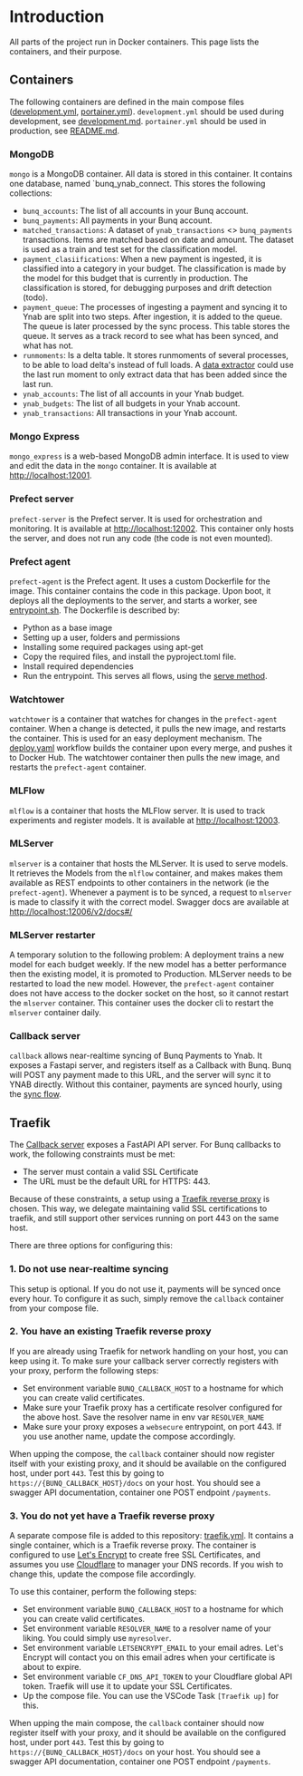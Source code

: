 # Introduction
All parts of the project run in Docker containers. This page lists the containers, and their purpose.

## Containers
The following containers are defined in the main compose files ([development.yml](../docker/development.yml), [portainer.yml](../docker/portainer.yaml)). `development.yml` should be used during development, see [development.md](./development.md). `portainer.yml` should be used in production, see [README.md](../README.md).
### MongoDB
`mongo` is a MongoDB container. All data is stored in this container. It contains one database, named `bunq_ynab_connect. This stores the following collections:
- `bunq_accounts`: The list of all accounts in your Bunq account.
- `bunq_payments`: All payments in your Bunq account. 
- `matched_transactions`: A dataset of `ynab_transactions` <> `bunq_payments` transactions. Items are matched based on date and amount. The dataset is used as a train and test set for the classification model.
- `payment_clasiifications`: When a new payment is ingested, it is classified into a category in your budget. The classification is made by the model for this budget that is currently in production. The classification is stored, for debugging purposes and drift detection (todo).
- `payment_queue`: The processes of ingesting a payment and syncing it to Ynab are split into two steps. After ingestion, it is added to the queue. The queue is later processed by the sync process. This table stores the queue. It serves as a track record to see what has been synced, and what has not.
- `runmoments`: Is a delta table. It stores runmoments of several processes, to be able to load delta's instead of full loads. A [data extractor](/bunq_ynab_connect/data/data_extractors/) could use the last run moment to only extract data that has been added since the last run.
- `ynab_accounts`: The list of all accounts in your Ynab budget.
- `ynab_budgets`: The list of all budgets in your Ynab account.
- `ynab_transactions`: All transactions in your Ynab account. 

### Mongo Express
`mongo_express` is a web-based MongoDB admin interface. It is used to view and edit the data in the `mongo` container. It is available at [http://localhost:12001](http://localhost:12001).

### Prefect server
`prefect-server` is the Prefect server. It is used for orchestration and monitoring. It is available at [http://localhost:12002](http://localhost:12002). This container only hosts the server, and does not run any code (the code is not even mounted). 

### Prefect agent
`prefect-agent` is the Prefect agent. It uses a custom Dockerfile for the image. This container contains the code in this package. Upon boot, it deploys all the deployments to the server, and starts a worker, see [entrypoint.sh](/docker/entrypoint.sh).
The Dockerfile is described by:
- Python as a base image
- Setting up a user, folders and permissions
- Installing some required packages using apt-get
- Copy the required files, and install the pyproject.toml file. 
- Install required dependencies
- Run the entrypoint. This serves all flows, using the [serve method](https://docs-3.prefect.io/3.0/deploy/run-flows-in-local-processes). 

### Watchtower
`watchtower` is a container that watches for changes in the `prefect-agent` container. When a change is detected, it pulls the new image, and restarts the container. This is used for an easy deployment mechanism. The [deploy.yaml](/.github/workflows/deploy.yaml) workflow builds the container upon every merge, and pushes it to Docker Hub. The watchtower container then pulls the new image, and restarts the `prefect-agent` container. 

### MLFlow
`mlflow` is a container that hosts the MLFlow server. It is used to track experiments and register models. It is available at [http://localhost:12003](http://localhost:12003).

### MLServer
`mlserver` is a container that hosts the MLServer. It is used to serve models. It retrieves the Models from the `mlflow` container, and makes makes them available as REST endpoints to other containers in the network (ie the `prefect-agent`). Whenever a payment is to be synced, a request to `mlserver` is made to classify it with the correct model. Swagger docs are available at [http://localhost:12006/v2/docs#/](http://localhost:12006/v2/docs#/)

### MLServer restarter
A temporary solution to the following problem:
A deployment trains a new model for each budget weekly. If the new model has a better performance then the existing model, it is promoted to Production. MLServer needs to be restarted to load the new model. However, the `prefect-agent` container does not have access to the docker socket on the host, so it cannot restart the `mlserver` container. 
This container uses the docker cli to restart the `mlserver` container daily. 

### Callback server
`callback` allows near-realtime syncing of Bunq Payments to Ynab. It exposes a Fastapi server, and registers itself as a Callback with Bunq. Bunq will POST any payment made to this URL, and the server will sync it to YNAB directly. Without this container, payments are synced hourly, using the [sync flow](./orchestration.md#deployments).

## Traefik
The [Callback server](#callback-server) exposes a FastAPI API server. For Bunq callbacks to work, the following constraints must be met:
- The server must contain a valid SSL Certificate
- The URL must be the default URL for HTTPS: 443. 

Because of these constraints, a setup using a [Traefik reverse proxy](https://doc.traefik.io/traefik/getting-started/quick-start/) is chosen. This way, we delegate maintaining valid SSL certifications to traefik, and still support other services running on port 443 on the same host. 

There are three options for configuring this:
### 1. Do not use near-realtime syncing
This setup is optional. If you do not use it, payments will be synced once every hour. To configure it as such, simply remove the `callback` container from your compose file. 

### 2. You have an existing Traefik reverse proxy
If you are already using Traefik for network handling on your host, you can keep using it. To make sure your callback server correctly registers with your proxy, perform the following steps:
- Set environment variable `BUNQ_CALLBACK_HOST` to a hostname for which you can create valid certificates.
- Make sure your Traefik proxy has a certificate resolver configured for the above host. Save the resolver name in env var `RESOLVER_NAME`
- Make sure your proxy exposes a `websecure` entrypoint, on port 443. If you use another name, update the compose accordingly. 

When upping the compose, the `callback` container should now register itself with your existing proxy, and it should be available on the configured host, under port `443`. Test this by going to `https://{BUNQ_CALLBACK_HOST}/docs` on your host. You should see a swagger API documentation, container one POST endpoint `/payments`. 

### 3. You do not yet have a Traefik reverse proxy
A separate compose file is added to this repository: [traefik.yml](../docker/traefik.yml). It contains a single container, which is a Traefik reverse proxy. The container is configured to use [Let's Encrypt](https://letsencrypt.org/) to create free SSL Certificates, and assumes you use [Cloudflare](https://www.cloudflare.com/) to manager your DNS records. If you wish to change this, update the compose file accordingly. 

To use this container, perform the following steps:
- Set environment variable `BUNQ_CALLBACK_HOST` to a hostname for which you can create valid certificates.
- Set environment variable `RESOLVER_NAME` to a resolver name of your liking. You could simply use `myresolver`.
- Set environment variable `LETSENCRYPT_EMAIL` to your email adres. Let's Encrypt will contact you on this email adres when your certificate is about to expire. 
- Set environment variable `CF_DNS_API_TOKEN` to your Cloudflare global API token. Traefik will use it to update your SSL Certificates. 
- Up the compose file. You can use the VSCode Task `[Traefik up]` for this. 

When upping the main compose, the `callback` container should now register itself with your proxy, and it should be available on the configured host, under port `443`. Test this by going to `https://{BUNQ_CALLBACK_HOST}/docs` on your host. You should see a swagger API documentation, container one POST endpoint `/payments`. 